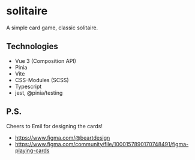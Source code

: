 # solitaire
A simple card game, classic solitaire.

## Technologies
- Vue 3 (Composition API)
- Pinia
- Vite
- CSS-Modules (SCSS)
- Typescript
- jest, @pinia/testing

## P.S.

Cheers to Emil for designing the cards!
- https://www.figma.com/@beartdesign
- https://www.figma.com/community/file/1000157890170748491/figma-playing-cards
